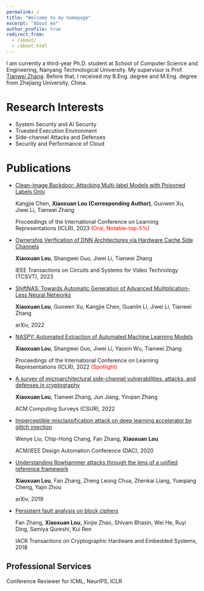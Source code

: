 ```yaml
---
permalink: /
title: "Welcome to my homepage"
excerpt: "About me"
author_profile: true
redirect_from: 
  - /about/
  - /about.html
---
```


I am currently a third-year Ph.D. student at School of Computer Science and Engineering, Nanyang Technological University. My supervisor is Prof. [Tianwei Zhang](https://personal.ntu.edu.sg/tianwei.zhang/index.html). Before that, I received my B.Eng. degree and M.Eng. degree from Zhejiang University, China.

Research Interests
======

* System Security and AI Security
* Truested Execution Environment
* Side-channel Attacks and Defenses
* Security and Performance of Cloud

Publications
======

* [Clean-image Backdoor: Attacking Multi-label Models with Poisoned Labels Only](https://openreview.net/forum?id=rFQfjDC9Mt)

  Kangjie Chen, **Xiaoxuan Lou (Corresponding Author)**, Guowen Xu, Jiwei Li, Tianwei Zhang
  
  Proceedings of the International Conference on Learning Representations (ICLR), 2023 <font color="red">(Oral, Notable-top-5%)</font>


* [Ownership Verification of DNN Architectures via Hardware Cache Side Channels](https://ieeexplore.ieee.org/document/9801864)

  **Xiaoxuan Lou**, Shangwei Guo, Jiwei Li, Tianwei Zhang
  
  IEEE Transactions on Circuits and Systems for Video Technology (TCSVT), 2023



* [ShiftNAS: Towards Automatic Generation of Advanced Mulitplication-Less Neural Networks](https://arxiv.org/pdf/2204.05113.pdf)

  **Xiaoxuan Lou**, Guowen Xu, Kangjie Chen, Guanlin Li, Jiwei Li, Tianwei Zhang
  
  arXiv, 2022


* [NASPY: Automated Extraction of Automated Machine Learning Models](https://openreview.net/pdf?id=KhLK0sHMgXK)

  **Xiaoxuan Lou**, Shangwei Guo, Jiwei Li, Yaoxin Wu, Tianwei Zhang
  
  Proceedings of the International Conference on Learning Representations (ICLR), 2022 <font color="red">(Spotlight)</font>


* [A survey of microarchitectural side-channel vulnerabilities, attacks, and defenses in cryptography](https://arxiv.org/pdf/2103.14244.pdf)

  **Xiaoxuan Lou**, Tianwei Zhang, Jun Jiang, Yinqian Zhang
  
  ACM Computing Surveys (CSUR), 2022


* [Imperceptible misclassification attack on deep learning accelerator by glitch injection](https://dr.ntu.edu.sg/bitstream/10356/145856/2/21_2_Liu_finalpaper_05_22_2020_09_48.pdf)

  Wenye Liu, Chip-Hong Chang, Fan Zhang, **Xiaoxuan Lou**
  
  ACM/IEEE Design Automation Conference (DAC), 2020
  
 
* [Understanding Rowhammer attacks through the lens of a unified reference framework]([https://arxiv.org/pdf/2103.14244.pdf](https://arxiv.org/pdf/1901.03538.pdf))

  **Xiaoxuan Lou**, Fan Zhang, Zheng Leong Chua, Zhenkai Liang, Yueqiang Cheng, Yajin Zhou
  
  arXiv, 2019
  
 
* [Persistent fault analysis on block ciphers](https://tches.iacr.org/index.php/TCHES/article/download/7272/6450)

  Fan Zhang, **Xiaoxuan Lou**, Xinjie Zhao, Shivam Bhasin, Wei He, Ruyi Ding, Samiya Qureshi, Kui Ren
  
  IACR Transactions on Cryptographic Hardware and Embedded Systems, 2018



Professional Services
------

Conference Reviewer for ICML, NeurIPS, ICLR
